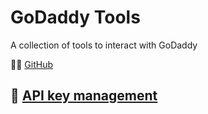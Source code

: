 # GoDaddy Tools

A collection of tools to interact with GoDaddy

👩‍💻 [GitHub](https://github.com/TurboLabIt/godaddy-tools)

🔑 [API key management](https://developer.godaddy.com/keys)
--
